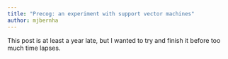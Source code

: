 ```yaml
---
title: "Precog: an experiment with support vector machines"
author: mjbernha
---
```


This post is at least a year late, but I wanted to try and finish it before too much time lapses.
